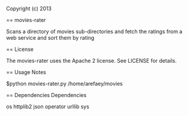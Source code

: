 Copyright (c) 2013

== movies-rater

Scans a directory of movies sub-directories and fetch the ratings from a web service and sort them by rating  

== License
 
The movies-rater uses the Apache 2 license.  See LICENSE for details.

== Usage Notes

$python movies-rater.py /home/arefaey/movies

== Dependencies
Dependencies

os
httplib2
json
operator
urllib
sys
